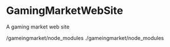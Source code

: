 # GamingMarketWebSite
A gaming market web site

/gameingmarket/node_modules
./gameingmarket/node_modules